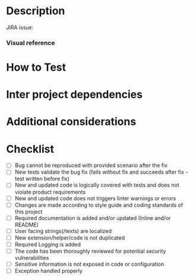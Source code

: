 # Description
JIRA issue: <!--JIRA_issue_ID-->
<!--github automatically converts JIRA IDs into clickable links-->
<!--Add reference documentations and description of changes in this PR that gives additional context to reviewers-->

### Visual reference
<!--Add screenshots, video recording or other visual reference for changes if applicable-->

# How to Test
<!--Add testing steps needed to verify changes-->

# Inter project dependencies
<!--specify any inter project dependencies related to this PR-->

# Additional considerations
<!--is it breaking change; requires upstream/downstream update; what is recovery/fallback-->

# Checklist
- [ ] Bug cannot be reproduced with provided scenario after the fix
- [ ] New tests validate the bug fix (fails without fix and succeeds after fix - test written before fix)
- [ ] New and updated code is logically covered with tests and does not violate product requirements
- [ ] New and updated code does not triggers linter warnings or errors
- [ ] Changes are made according to style guide and coding standards of this project
- [ ] Required documentation is added and/or updated (Inline and/or README)
- [ ] User facing strings(/texts) are localized
- [ ] New extension/helper/code is not duplicated
- [ ] Required Logging is added
- [ ] The code has been thoroughly reviewed for potential security vulnerabilities
- [ ] Sensitive information is not exposed in code or configuration
- [ ] Exception handled properly
